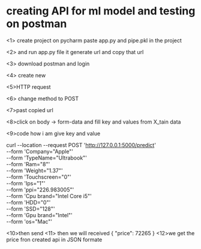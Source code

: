 # creating API for ml model and testing on postman

<1> create project on pycharm paste app.py and pipe.pkl in the project

<2> and run app.py file it generate url and copy that url

<3> download postman and login

<4> create new

<5>HTTP request

<6> change method to POST

<7>past copied url 

<8>click on body -> form-data and fill key and values from X_tain data

<9>code how i am give key and value

curl --location --request POST 'http://127.0.0.1:5000/predict' \
--form 'Company="Apple"' \
--form 'TypeName="Ultrabook"' \
--form 'Ram="8"' \
--form 'Weight="1.37"' \
--form 'Touchscreen="0"' \
--form 'Ips="1"' \
--form 'ppi="226.983005"' \
--form 'Cpu brand="Intel Core i5"' \
--form 'HDD="0"' \
--form 'SSD="128"' \
--form 'Gpu brand="Intel"' \
--form 'os="Mac"'

<10>then send
<11> then we will received 
{
    "price": 72265
}
<12>we get the price fron created api in JSON formate



